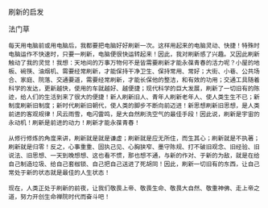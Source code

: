 刷新的启发

法门草


    每天用电脑前或用电脑后，我都要把电脑好好刷新一次。这样用起来的电脑灵动、快捷！特殊时电脑运作不快速时，只要一刷新，电脑便很快运转起来！因此，我对刷新感了兴趣。又因此刷新触动了我的灵觉！我想：天地间的万事万物何不是皆需要刷新才能永葆青春的活力呢？小屋的地板、碗筷、油烟机、需要经常刷新，才能保持干净卫生、保持常用、常好；大街、小巷、公共场合、家庭、院落、交通要道，需要经常刷新，才能长保他的整洁，和有效的功用；交通工具随着科学的发达，更新越快，使用的车就越好、越便捷；现代科学的巨大发展，刷新了一切旧有的陈迹，给人们的生活到来了很大的便捷！新人刷新旧人、青年人刷新老年人、使人类生生不已；新制度刷新旧制度；新时代刷新旧朝代，使人类的脚步不断向前迈进！新思想刷新旧思想，是人类前进的客观规律！风云雨雪，电闪雷鸣，是大自然刷洗空气的最佳手段！因此说，刷新是宇宙的永动机！刷新是前进的动力！刷新才能永葆青春！

    从修行修炼的角度来讲，刷新就是就是谦虚；刷新就是应无所住，而生其心；刷新就是不执著；刷新就是归零！反之，心事重重、固执己见、心胸狭窄、墨守陈规、打不破旧观念、旧经验、旧说法、旧思想、一天到晚想想、这也看不惯，那也想不通，与新的作对、于新的为敌，就是在给自己制造垃圾、给自己套枷锁、自己把自己送进了死胡同！因此，刷新一切旧有的东西，让自己常处于新的状态就是最佳的人生状态！

    现在，人类正处于刷新的前夜，让我们敬畏上帝、敬畏生命、敬畏大自然、敬重神佛、走上帝之道，努力开创生命禅院时代而奋斗吧！



